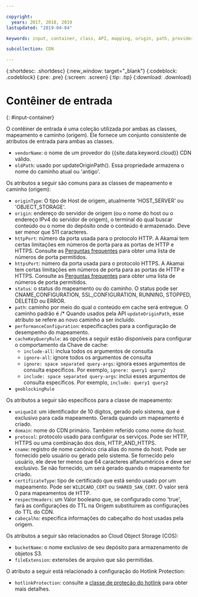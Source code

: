 ```yaml
---

copyright:
  years: 2017, 2018, 2019
lastupdated: "2019-04-04"

keywords: input, container, class, API, mapping, origin, path, provider, hotlink

subcollection: CDN

---
```


{:shortdesc: .shortdesc}
{:new_window: target="_blank"}
{:codeblock: .codeblock}
{:pre: .pre}
{:screen: .screen}
{:tip: .tip}
{:download: .download}

# Contêiner de entrada
{: #input-container}

O contêiner de entrada é uma coleção utilizada por ambas as classes, mapeamento e caminho (origem). Ele fornece um conjunto consistente de atributos de entrada para ambas as classes.

* `vendorName`: o nome de um provedor do {{site.data.keyword.cloud}} CDN válido.
* `oldPath`: usado por updateOriginPath(). Essa propriedade armazena o nome do caminho atual ou 'antigo'.

Os atributos a seguir são comuns para as classes de mapeamento e caminho (origem):
* `originType`: O tipo de Host de origem, atualmente 'HOST_SERVER' ou 'OBJECT_STORAGE'.
* `origin`: endereço do servidor de origem (ou o nome do host ou o endereço IPv4 do servidor de origem), o
terminal do qual buscar conteúdo ou o nome do depósito onde o conteúdo é armazenado. Deve ser menor que 511 caracteres.
* `httpPort`: número da porta usada para o protocolo HTTP. A Akamai tem certas limitações em números de porta para as portas de HTTP e HTTPS. Consulte as [Perguntas frequentes](/docs/infrastructure/CDN?topic=CDN-faqs#are-there-any-restrictions-on-what-http-and-https-port-numbers-are-allowed-for-akamai-) para obter uma lista de números de porta permitidos.
* `httpsPort`: número da porta usada para o protocolo HTTPS. A Akamai tem certas limitações em números de porta para as portas de HTTP e HTTPS. Consulte as [Perguntas frequentes](/docs/infrastructure/CDN?topic=CDN-faqs#are-there-any-restrictions-on-what-http-and-https-port-numbers-are-allowed-for-akamai-) para obter uma lista de números de porta permitidos.
* `status`: o status do mapeamento ou do caminho. O status pode ser CNAME_CONFIGURATION, SSL_CONFIGURATION, RUNNING, STOPPED, DELETED ou ERROR.
* `path`: caminho por meio do qual o conteúdo em cache será entregue. O caminho padrão é /\* Quando usados
pela API `updateOriginPath`, esse atributo se refere ao novo caminho a ser incluído.
* `performanceConfiguration`: especificações para a configuração de desempenho do mapeamento.
* `cacheKeyQueryRule`: as opções a seguir estão disponíveis para configurar o comportamento da Chave de cache:
  * `include-all`: inclua todos os argumentos de consulta
  * `ignore-all`: ignore todos os argumentos de consulta
  * `ignore: space separated query-args`: ignora esses argumentos de consulta específicos. Por exemplo, `ignore: query1 query2`
  * `include: space separated query-args`: inclui esses argumentos de consulta específicos. Por exemplo, `include: query1 query2`
* `geoblockingRule`

Os atributos a seguir são específicos para a classe de mapeamento:

* `uniqueId`: um identificador de 10 dígitos, gerado pelo sistema, que é exclusivo para cada mapeamento. Gerada quando um mapeamento é criado.
* `domain`: nome do CDN primário. Também referido como nome do host.
* `protocol`: protocolo usado para configurar os serviços. Pode ser HTTP, HTTPS ou uma combinação dos dois,
HTTP_AND_HTTPS.
* `cname`: registro de nome canônico cria alias do nome do host. Pode ser fornecido pelo usuário ou
gerado pelo sistema. Se fornecido pelo usuário, ele deve ter menos que 64 caracteres alfanuméricos e deve ser exclusivo. Se não fornecido, um será gerado quando o mapeamento for criado.
* `certificateType`: tipo de certificado que está sendo usado por um mapeamento. Pode ser `WILDCARD_CERT` ou `SHARED_SAN_CERT`. O valor
será 0 para mapeamentos de HTTP.
* `respectHeaders`: um Valor booleano que, se configurado como 'true', fará as configurações do TTL na Origem substituírem as configurações do TTL do CDN.
* `cabeçalho`: especifica informações do cabeçalho do host usadas pela origem.

Os atributos a seguir são relacionados ao Cloud Object Storage (COS):  
* `bucketName`: o nome exclusivo de seu depósito para armazenamento de objetos S3.  
* `fileExtension`: extensões de arquivo que são permitidas.

O atributo a seguir está relacionado à configuração do Hotlink Protection:
* `hotlinkProtection`: consulte a [classe de proteção do hotlink](/docs/infrastructure/CDN?topic=CDN-hotlink-protection-class) para obter mais detalhes.
